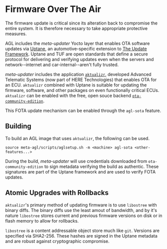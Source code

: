 # Firmware Over The Air

The firmware update is critical since its alteration back to compromise the
entire system. It is therefore necessary to take appropriate protective measures.

AGL includes the _meta-updater_ Yocto layer that enables OTA software
updates via [Uptane](https://uptane.github.io), an automotive-specific extension
to [The Update Framework](https://theupdateframework.github.io/). Uptane and TUF
are open standards that define a secure protocol for delivering and verifying
updates even when the servers and network--internet and car-internal--aren't fully trusted.

_meta-updater_ includes the application [`aktualizr`](https://github.com/advancedtelematic/aktualizr),
developed Advanced Telematic Systems (now part of HERE Technologies) that enables
OTA for an ECU. `aktualizr` combined with Uptane is suitable for updating the
firmware, software, and other packages on even functionally critical ECUs.
`aktualizr` can be enabled with the free, open souce backend
[`ota-community-edition`](https://github.com/advancedtelematic/ota-community-edition).

This FOTA update mechanism can be enabled through the `agl-sota` feature.

## Building

To build an AGL image that uses `aktualizr`, the following can be used.

```
source meta-agl/scripts/aglsetup.sh -m <machine> agl-sota <other-features...>
```

During the build, _meta-updater_ will use credentials downloaded from `ota-community-edition`
to sign metadata verifying the build as authentic. These signatures are part of the Uptane
framework and are used to verify FOTA updates.

## Atomic Upgrades with Rollbacks

`aktualizr`'s primary method of updating firmware is to use `libostree` with binary diffs.
The binary diffs use the least amout of bandwidth, and by it's nature `libostree` stores
current and previous firmware versions on disk or in flash memory to allow for rollbacks.

`libostree` is a content addressable object store much like `git`. Versions are specified
via SHA2-256. These hashes are signed in the Uptane metadata and are robust against
cryptographic compromise.

